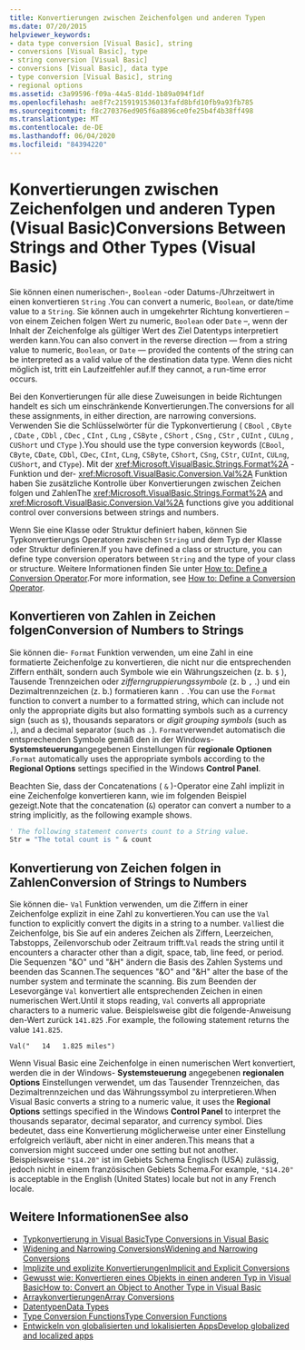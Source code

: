 ```yaml
---
title: Konvertierungen zwischen Zeichenfolgen und anderen Typen
ms.date: 07/20/2015
helpviewer_keywords:
- data type conversion [Visual Basic], string
- conversions [Visual Basic], type
- string conversion [Visual Basic]
- conversions [Visual Basic], data type
- type conversion [Visual Basic], string
- regional options
ms.assetid: c3a99596-f09a-44a5-81dd-1b89a094f1df
ms.openlocfilehash: ae8f7c2159191536013fafd8bfd10fb9a93fb785
ms.sourcegitcommit: f8c270376ed905f6a8896ce0fe25b4f4b38ff498
ms.translationtype: MT
ms.contentlocale: de-DE
ms.lasthandoff: 06/04/2020
ms.locfileid: "84394220"
---
```

# <a name="conversions-between-strings-and-other-types-visual-basic"></a><span data-ttu-id="34795-102">Konvertierungen zwischen Zeichenfolgen und anderen Typen (Visual Basic)</span><span class="sxs-lookup"><span data-stu-id="34795-102">Conversions Between Strings and Other Types (Visual Basic)</span></span>
<span data-ttu-id="34795-103">Sie können einen numerischen-, `Boolean` -oder Datums-/Uhrzeitwert in einen konvertieren `String` .</span><span class="sxs-lookup"><span data-stu-id="34795-103">You can convert a numeric, `Boolean`, or date/time value to a `String`.</span></span> <span data-ttu-id="34795-104">Sie können auch in umgekehrter Richtung konvertieren – von einem Zeichen folgen Wert zu numeric, `Boolean` oder `Date` –, wenn der Inhalt der Zeichenfolge als gültiger Wert des Ziel Datentyps interpretiert werden kann.</span><span class="sxs-lookup"><span data-stu-id="34795-104">You can also convert in the reverse direction — from a string value to numeric, `Boolean`, or `Date` — provided the contents of the string can be interpreted as a valid value of the destination data type.</span></span> <span data-ttu-id="34795-105">Wenn dies nicht möglich ist, tritt ein Laufzeitfehler auf.</span><span class="sxs-lookup"><span data-stu-id="34795-105">If they cannot, a run-time error occurs.</span></span>  
  
 <span data-ttu-id="34795-106">Bei den Konvertierungen für alle diese Zuweisungen in beide Richtungen handelt es sich um einschränkende Konvertierungen.</span><span class="sxs-lookup"><span data-stu-id="34795-106">The conversions for all these assignments, in either direction, are narrowing conversions.</span></span> <span data-ttu-id="34795-107">Verwenden Sie die Schlüsselwörter für die Typkonvertierung ( `CBool` , `CByte` , `CDate` , `CDbl` , `CDec` , `CInt` , `CLng` , `CSByte` , `CShort` , `CSng` , `CStr` , `CUInt` , `CULng` , `CUShort` und `CType` ).</span><span class="sxs-lookup"><span data-stu-id="34795-107">You should use the type conversion keywords (`CBool`, `CByte`, `CDate`, `CDbl`, `CDec`, `CInt`, `CLng`, `CSByte`, `CShort`, `CSng`, `CStr`, `CUInt`, `CULng`, `CUShort`, and `CType`).</span></span> <span data-ttu-id="34795-108">Mit der <xref:Microsoft.VisualBasic.Strings.Format%2A> -Funktion und der- <xref:Microsoft.VisualBasic.Conversion.Val%2A> Funktion haben Sie zusätzliche Kontrolle über Konvertierungen zwischen Zeichen folgen und Zahlen</span><span class="sxs-lookup"><span data-stu-id="34795-108">The <xref:Microsoft.VisualBasic.Strings.Format%2A> and <xref:Microsoft.VisualBasic.Conversion.Val%2A> functions give you additional control over conversions between strings and numbers.</span></span>  
  
 <span data-ttu-id="34795-109">Wenn Sie eine Klasse oder Struktur definiert haben, können Sie Typkonvertierungs Operatoren zwischen `String` und dem Typ der Klasse oder Struktur definieren.</span><span class="sxs-lookup"><span data-stu-id="34795-109">If you have defined a class or structure, you can define type conversion operators between `String` and the type of your class or structure.</span></span> <span data-ttu-id="34795-110">Weitere Informationen finden Sie unter [How to: Define a Conversion Operator](../procedures/how-to-define-a-conversion-operator.md).</span><span class="sxs-lookup"><span data-stu-id="34795-110">For more information, see [How to: Define a Conversion Operator](../procedures/how-to-define-a-conversion-operator.md).</span></span>  
  
## <a name="conversion-of-numbers-to-strings"></a><span data-ttu-id="34795-111">Konvertieren von Zahlen in Zeichen folgen</span><span class="sxs-lookup"><span data-stu-id="34795-111">Conversion of Numbers to Strings</span></span>  
 <span data-ttu-id="34795-112">Sie können die- `Format` Funktion verwenden, um eine Zahl in eine formatierte Zeichenfolge zu konvertieren, die nicht nur die entsprechenden Ziffern enthält, sondern auch Symbole wie ein Währungszeichen (z. b. `$` ), Tausende Trennzeichen oder *zifferngruppierungssymbole* (z. b `,` .) und ein Dezimaltrennzeichen (z. b.) formatieren kann `.` .</span><span class="sxs-lookup"><span data-stu-id="34795-112">You can use the `Format` function to convert a number to a formatted string, which can include not only the appropriate digits but also formatting symbols such as a currency sign (such as `$`), thousands separators or *digit grouping symbols* (such as `,`), and a decimal separator (such as `.`).</span></span> <span data-ttu-id="34795-113">`Format`verwendet automatisch die entsprechenden Symbole gemäß den in der Windows- **Systemsteuerung**angegebenen Einstellungen für **regionale Optionen** .</span><span class="sxs-lookup"><span data-stu-id="34795-113">`Format` automatically uses the appropriate symbols according to the **Regional Options** settings specified in the Windows **Control Panel**.</span></span>  
  
 <span data-ttu-id="34795-114">Beachten Sie, dass der Concatenations ( `&` )-Operator eine Zahl implizit in eine Zeichenfolge konvertieren kann, wie im folgenden Beispiel gezeigt.</span><span class="sxs-lookup"><span data-stu-id="34795-114">Note that the concatenation (`&`) operator can convert a number to a string implicitly, as the following example shows.</span></span>  
  
```vb  
' The following statement converts count to a String value.  
Str = "The total count is " & count  
```  
  
## <a name="conversion-of-strings-to-numbers"></a><span data-ttu-id="34795-115">Konvertierung von Zeichen folgen in Zahlen</span><span class="sxs-lookup"><span data-stu-id="34795-115">Conversion of Strings to Numbers</span></span>  
 <span data-ttu-id="34795-116">Sie können die- `Val` Funktion verwenden, um die Ziffern in einer Zeichenfolge explizit in eine Zahl zu konvertieren.</span><span class="sxs-lookup"><span data-stu-id="34795-116">You can use the `Val` function to explicitly convert the digits in a string to a number.</span></span> <span data-ttu-id="34795-117">`Val`liest die Zeichenfolge, bis Sie auf ein anderes Zeichen als Ziffern, Leerzeichen, Tabstopps, Zeilenvorschub oder Zeitraum trifft.</span><span class="sxs-lookup"><span data-stu-id="34795-117">`Val` reads the string until it encounters a character other than a digit, space, tab, line feed, or period.</span></span> <span data-ttu-id="34795-118">Die Sequenzen "&O" und "&H" ändern die Basis des Zahlen Systems und beenden das Scannen.</span><span class="sxs-lookup"><span data-stu-id="34795-118">The sequences "&O" and "&H" alter the base of the number system and terminate the scanning.</span></span> <span data-ttu-id="34795-119">Bis zum Beenden der Lesevorgänge `Val` konvertiert alle entsprechenden Zeichen in einen numerischen Wert.</span><span class="sxs-lookup"><span data-stu-id="34795-119">Until it stops reading, `Val` converts all appropriate characters to a numeric value.</span></span> <span data-ttu-id="34795-120">Beispielsweise gibt die folgende-Anweisung den-Wert zurück `141.825` .</span><span class="sxs-lookup"><span data-stu-id="34795-120">For example, the following statement returns the value `141.825`.</span></span>  
  
 `Val("   14   1.825 miles")`  
  
 <span data-ttu-id="34795-121">Wenn Visual Basic eine Zeichenfolge in einen numerischen Wert konvertiert, werden die in der Windows- **Systemsteuerung** angegebenen **regionalen Options** Einstellungen verwendet, um das Tausender Trennzeichen, das Dezimaltrennzeichen und das Währungssymbol zu interpretieren.</span><span class="sxs-lookup"><span data-stu-id="34795-121">When Visual Basic converts a string to a numeric value, it uses the **Regional Options** settings specified in the Windows **Control Panel** to interpret the thousands separator, decimal separator, and currency symbol.</span></span> <span data-ttu-id="34795-122">Dies bedeutet, dass eine Konvertierung möglicherweise unter einer Einstellung erfolgreich verläuft, aber nicht in einer anderen.</span><span class="sxs-lookup"><span data-stu-id="34795-122">This means that a conversion might succeed under one setting but not another.</span></span> <span data-ttu-id="34795-123">Beispielsweise `"$14.20"` ist im Gebiets Schema Englisch (USA) zulässig, jedoch nicht in einem französischen Gebiets Schema.</span><span class="sxs-lookup"><span data-stu-id="34795-123">For example, `"$14.20"` is acceptable in the English (United States) locale but not in any French locale.</span></span>  
  
## <a name="see-also"></a><span data-ttu-id="34795-124">Weitere Informationen</span><span class="sxs-lookup"><span data-stu-id="34795-124">See also</span></span>

- [<span data-ttu-id="34795-125">Typkonvertierung in Visual Basic</span><span class="sxs-lookup"><span data-stu-id="34795-125">Type Conversions in Visual Basic</span></span>](type-conversions.md)
- [<span data-ttu-id="34795-126">Widening and Narrowing Conversions</span><span class="sxs-lookup"><span data-stu-id="34795-126">Widening and Narrowing Conversions</span></span>](widening-and-narrowing-conversions.md)
- [<span data-ttu-id="34795-127">Implizite und explizite Konvertierungen</span><span class="sxs-lookup"><span data-stu-id="34795-127">Implicit and Explicit Conversions</span></span>](implicit-and-explicit-conversions.md)
- [<span data-ttu-id="34795-128">Gewusst wie: Konvertieren eines Objekts in einen anderen Typ in Visual Basic</span><span class="sxs-lookup"><span data-stu-id="34795-128">How to: Convert an Object to Another Type in Visual Basic</span></span>](how-to-convert-an-object-to-another-type.md)
- [<span data-ttu-id="34795-129">Arraykonvertierungen</span><span class="sxs-lookup"><span data-stu-id="34795-129">Array Conversions</span></span>](array-conversions.md)
- [<span data-ttu-id="34795-130">Datentypen</span><span class="sxs-lookup"><span data-stu-id="34795-130">Data Types</span></span>](../../../language-reference/data-types/index.md)
- [<span data-ttu-id="34795-131">Type Conversion Functions</span><span class="sxs-lookup"><span data-stu-id="34795-131">Type Conversion Functions</span></span>](../../../language-reference/functions/type-conversion-functions.md)
- [<span data-ttu-id="34795-132">Entwickeln von globalisierten und lokalisierten Apps</span><span class="sxs-lookup"><span data-stu-id="34795-132">Develop globalized and localized apps</span></span>](/visualstudio/ide/globalizing-and-localizing-applications)
